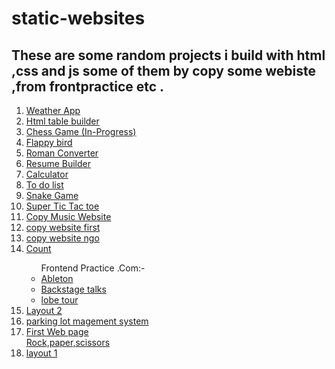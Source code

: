 # static-websites

<h2>These are some random projects i build with html ,css and js some of them by copy some webiste ,from frontpractice etc .
</h2>
<ol>
<li> <a href="https://aman1919.github.io/static-websites/weather/index.html">Weather App</a></li>
<li> <a href="https://aman1919.github.io/static-websites/Html-table-builder/index.html">Html table builder</a></li>
<li> <a href="https://aman1919.github.io/static-websites/chess/index.html">Chess Game (In-Progress)</a></li>

<li> <a href="https://aman1919.github.io/static-websites/flappyBird/index.html">Flappy bird</a></li>

<li> <a href="https://aman1919.github.io/static-websites/roman/index.html">Roman Converter</a></li>

<li><a href="https://aman1919.github.io/static-websites/resume-Builder/index.html">Resume Builder</a></li>

<li><a href="https://aman1919.github.io/static-websites/calculator/calculator.html">Calculator</a></li>

<li><a href="https://aman1919.github.io/static-websites/To%20do%20list/index.html">To do list</a></li>

<li><a href="https://aman1919.github.io/static-websites/Snake%20game/index.html">Snake Game</a></li>

<li><a href="https://aman1919.github.io/static-websites/tic-tac-toe/index.html">Super Tic Tac toe</a></li>

<li><a href="https://aman1919.github.io/static-websites/copy%20%20music%20website/indexj.html">Copy Music Website</a></li>

 <li> <a href="https://aman1919.github.io/static-websites/copy%20website%20first/index2.html"
> copy website first</a> </li>
<li><a  href="https://aman1919.github.io/static-websites/copy%20website%20ngo/copy/nav.html">copy website ngo</a></li>

<li><a href="https://aman1919.github.io/static-websites/count-random/count.html">Count</a></li>

<ul>
Frontend Practice .Com:-

<li><a href ="https://aman1919.github.io/static-websites/frontend/Ableton/index.html">Ableton</a></li>

<li> <a href="https://aman1919.github.io/static-websites/frontend/backstage%20talks/">Backstage talks</a></li>

<li> <a href="https://aman1919.github.io/static-websites/frontend/lobe%20tour/">lobe tour</a></li>

</ul>

<li><a href="https://aman1919.github.io/static-websites/layout%202/ne_w.html">Layout 2</a></li>

 <li> <a href="https://aman1919.github.io/static-websites/parking_lot_mangement/plms.html">
parking lot magement system</a></li>
<li>
<a
href="https://aman1919.github.io/static-websites/responsive%20page/test.html">
First Web page
</a>
</li>
<a 
href= "https://aman1919.github.io/static-websites/rock-paper-scissors/index.html">Rock,paper,scissors</a></li>

<li><a  href="https://aman1919.github.io/static-websites/webpage%20layout%201/web_page.html">
layout 1 </a></li>

</ol>
